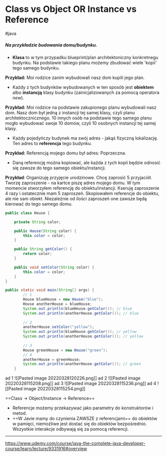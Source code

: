 # Class vs Object OR Instance vs Reference
#java 

##### Na przykładzie budowania domu/budynku.

- **Klasa** to w tym przypadku blueprint/plan architektoniczny konkretnegu budynku. Na podstawie takiego planu możemy zbudować wiele 'kopii' tego samego budynku.

**Przykład:**
Moi rodzice zanim wybudowali nasz dom kupili jego plan.

- Każdy z tych budynków wybudowanych w ten sposób jest **obiektem** albo **instancją** klasy budynku (zainicjalizowanych za pomocą operatora *new*).

**Przykład:**
Moi rodzice na podstawie zakupionego planu wybudowali nasz dom. Nasz dom był jedną z instancji tej samej klasy, czyli planu architektocznicznego. 10 innych osób na podstawie tego samego planu mogło wybudować swoje 10 domów, czyli 10 osobnych instancji tej samej klasy.

- Każdy pojedyńczy budynek ma swój adres - jakąś fizyczną lokalizację. Ten adres to **referencja** tego budynku.

**Przykład:**
Referencją mojego domu był adres: Poprzeczna.

- Daną referencję można kopiować, ale każda z tych kopii będzie odnosić się zawsze do tego samego obiektu/instancji.

**Przykład**:
Organizuję przyjęcie urodzinowe. Chcę zaprosić 5 przyjaciół. Tworzę zaproszenie - na kartce piszę adres mojego domu. W tym momencie stworzyłem referencję do obiektu/instancji. Kseruję zaproszenie 4 razy i ostatecznie mam 5 zaproszeń. Skopiowałem referencje do obiektu, ale nie sam obiekt. Niezależnie od ilości zaproszeń one zawsze będą kierować do tego samego domu.

```java
public class House {

    private String color;

    public House(String color) {
        this.color = color;
    }

    public String getColor() {
        return color;
    }

    public void setColor(String color) {
        this.color = color;
    }
}
```

```java
public static void main(String[] args) {
        // 1
		House blueHouse = new House("blue");
        House anotherHouse = blueHouse;
        System.out.println(blueHouse.getColor()); // blue
        System.out.println(anotherHouse.getColor()); // blue
		
		// 2
        anotherHouse.setColor("yellow");
        System.out.println(blueHouse.getColor()); // yellow
        System.out.println(anotherHouse.getColor()); // yellow
		
		// 3
        House greenHouse = new House("green");
        // 4
		anotherHouse = greenHouse;
        System.out.println(anotherHouse.getColor()); // green
    }
```
ad 1
![[Pasted image 20220328120226.png]]
ad 2
![[Pasted image 20220328115208.png]]
ad 3
![[Pasted image 20220328115236.png]]
ad 4
![[Pasted image 20220328115254.png]]

==Class -> Object/Instance -> Reference==

- Referencje możemy przekazywać jako parametry do konstruktorów i metod.
- ==W Javie mamy do czynienia ZAWSZE z referencjami== do obiektów w pamięci, niemożliwe jest dostać się do obiektów bezpośrednio. Wszystkie interakcje odbywają się za pomocą referencji.
---
https://www.udemy.com/course/java-the-complete-java-developer-course/learn/lecture/9331916#overview